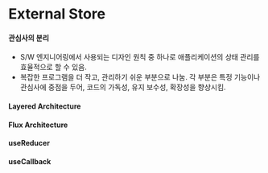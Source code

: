 # External Store

#### 관심사의 분리

* S/W 엔지니어링에서 사용되는 디자인 원칙 중 하나로 애플리케이션의 상태 관리를 효율적으로 할 수 있음.
* 복잡한 프로그램을 더 작고, 관리하기 쉬운 부분으로 나눔. 각 부분은 특정 기능이나 관심사에 중점을 두어, 코드의 가독성, 유지 보수성, 확장성을 향상시킴.

#### Layered Architecture

#### Flux Architecture

#### useReducer

#### useCallback
